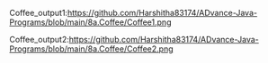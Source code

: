 Coffee_output1:https://github.com/Harshitha83174/ADvance-Java-Programs/blob/main/8a.Coffee/Coffee1.png

Coffee_output2:https://github.com/Harshitha83174/ADvance-Java-Programs/blob/main/8a.Coffee/Coffee2.png
